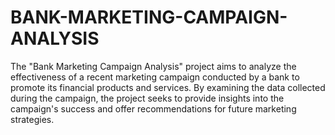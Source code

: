 # BANK-MARKETING-CAMPAIGN-ANALYSIS

The "Bank Marketing Campaign Analysis" project aims to analyze the effectiveness of a recent marketing campaign conducted by a bank to promote its financial products and services. By examining the data collected during the campaign, the project seeks to provide insights into the campaign's success and offer recommendations for future marketing strategies.
